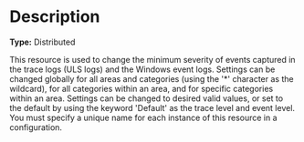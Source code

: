 # Description

**Type:** Distributed

This resource is used to change the minimum severity of events captured in
the trace logs (ULS logs) and the Windows event logs. Settings can be changed
globally for all areas and categories (using the '*' character as the
wildcard), for all categories within an area, and for specific categories
within an area. Settings can be changed to desired valid values, or set to the
default by using the keyword 'Default' as the trace level and event level.
You must specify a unique name for each instance of this resource in a configuration.
